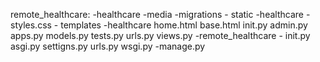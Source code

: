 remote_healthcare:
     -healthcare
               -media
               -migrations
               - static
                      -healthcare
                             -styles.css
                - templates
                      -healthcare
                            home.html
                            base.html
                            init.py
                            admin.py
                            apps.py
                            models.py
                            tests.py
                            urls.py
                            views.py
     -remote_healthcare
               - init.py
               asgi.py
               settigns.py
               urls.py
               wsgi.py
    -manage.py        










